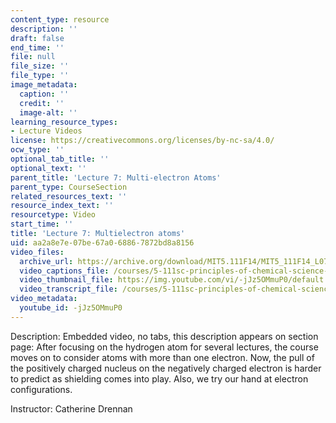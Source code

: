 ```yaml
---
content_type: resource
description: ''
draft: false
end_time: ''
file: null
file_size: ''
file_type: ''
image_metadata:
  caption: ''
  credit: ''
  image-alt: ''
learning_resource_types:
- Lecture Videos
license: https://creativecommons.org/licenses/by-nc-sa/4.0/
ocw_type: ''
optional_tab_title: ''
optional_text: ''
parent_title: 'Lecture 7: Multi-electron Atoms'
parent_type: CourseSection
related_resources_text: ''
resource_index_text: ''
resourcetype: Video
start_time: ''
title: 'Lecture 7: Multielectron atoms'
uid: aa2a8e7e-07be-67a0-6886-7872bd8a8156
video_files:
  archive_url: https://archive.org/download/MIT5.111F14/MIT5_111F14_L07_300k.mp4
  video_captions_file: /courses/5-111sc-principles-of-chemical-science-fall-2014/05b3a9fed0ec58288b33d4a9ff68a8b4_-jJz5OMmuP0.vtt
  video_thumbnail_file: https://img.youtube.com/vi/-jJz5OMmuP0/default.jpg
  video_transcript_file: /courses/5-111sc-principles-of-chemical-science-fall-2014/7feeca142ed80e5aa65794a41ce4b0ce_-jJz5OMmuP0.pdf
video_metadata:
  youtube_id: -jJz5OMmuP0
---
```

Description: Embedded video, no tabs, this description appears on section page: After focusing on the hydrogen atom for several lectures, the course moves on to consider atoms with more than one electron. Now, the pull of the positively charged nucleus on the negatively charged electron is harder to predict as shielding comes into play. Also, we try our hand at electron configurations.

Instructor: Catherine Drennan